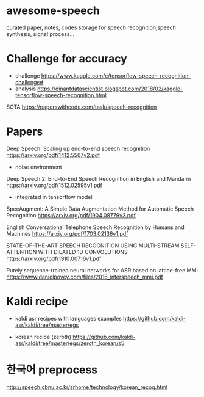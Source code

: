 # awesome-speech
curated paper, notes, codes storage for speech recognition,speech synthesis, signal process...






# Challenge for accuracy 
+ challenge https://www.kaggle.com/c/tensorflow-speech-recognition-challenge# 
+ analysis https://dinantdatascientist.blogspot.com/2018/02/kaggle-tensorflow-speech-recognition.html

SOTA
https://paperswithcode.com/task/speech-recognition

# Papers 
Deep Speech: Scaling up end-to-end speech recognition 
https://arxiv.org/pdf/1412.5567v2.pdf
 + noise environment

Deep Speech 2: End-to-End Speech Recognition in English and Mandarin
https://arxiv.org/pdf/1512.02595v1.pdf
 + integrated in tensorflow model

SpecAugment: A Simple Data Augmentation Method for Automatic Speech Recognition
https://arxiv.org/pdf/1904.08779v3.pdf 



English Conversational Telephone Speech Recognition by Humans and Machines
https://arxiv.org/pdf/1703.02136v1.pdf

STATE-OF-THE-ART SPEECH RECOGNITION
USING MULTI-STREAM SELF-ATTENTION WITH DILATED 1D CONVOLUTIONS
https://arxiv.org/pdf/1910.00716v1.pdf

Purely sequence-trained neural networks for ASR based on lattice-free MMI
https://www.danielpovey.com/files/2016_interspeech_mmi.pdf


# Kaldi recipe 
+ kaldi asr recipes with languages examples https://github.com/kaldi-asr/kaldi/tree/master/egs

+ korean recipe (zeroth) https://github.com/kaldi-asr/kaldi/tree/master/egs/zeroth_korean/s5

# 한국어 preprocess
http://speech.cbnu.ac.kr/srhome/technology/korean_recog.html
